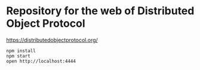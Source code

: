 # Repository for the web of Distributed Object Protocol
https://distributedobjectprotocol.org/

```
npm install
npm start
open http://localhost:4444
```
